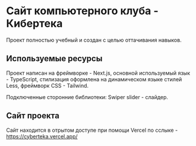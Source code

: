 # Сайт компьютерного клуба - Кибертека

Проект полностью учебный и создан с целью оттачивания навыков.

## Используемые ресурсы

Проект написан на фреймворке - Next.js, основной используемый язык - TypeScript, стилизация оформлена на динамическом языке стилей Less, фреймворк CSS - Tailwind.

Подключенные сторонние библиотеки: Swiper slider - слайдер.

## Сайт проекта

Сайт находится в отрытом доступе при помощи Vercel по сслыке - https://cyberteka.vercel.app/